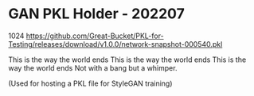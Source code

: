# GAN PKL Holder - 202207

1024
https://github.com/Great-Bucket/PKL-for-Testing/releases/download/v1.0.0/network-snapshot-000540.pkl

This is the way the world ends
This is the way the world ends
This is the way the world ends
Not with a bang but a whimper.

(Used for hosting a PKL file for StyleGAN training)
